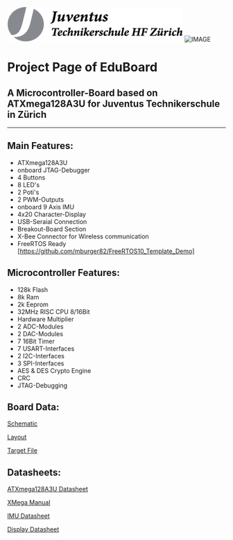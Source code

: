 

![IMAGE](./LogoTS.png)
![IMAGE](./EduBoard10_Top.png)
# Project Page of EduBoard
## A Microcontroller-Board based on ATXmega128A3U for Juventus Technikerschule in Zürich
---
## Main Features:
- ATXmega128A3U
- onboard JTAG-Debugger
- 4 Buttons
- 8 LED's
- 2 Poti's
- 2 PWM-Outputs
- onboard 9 Axis IMU
- 4x20 Character-Display
- USB-Seraial Connection
- Breakout-Board Section
- X-Bee Connector for Wireless communication
- FreeRTOS Ready [https://github.com/mburger82/FreeRTOS10_Template_Demo]

## Microcontroller Features:
- 128k Flash
- 8k Ram
- 2k Eeprom
- 32MHz RISC CPU 8/16Bit
- Hardware Multiplier
- 2 ADC-Modules
- 2 DAC-Modules
- 7 16Bit Timer
- 7 USART-Interfaces
- 2 I2C-Interfaces
- 3 SPI-Interfaces
- AES & DES Crypto Engine
- CRC
- JTAG-Debugging

## Board Data:
 [Schematic](https://github.com/mburger82/EduBoard/blob/master/EduBoard_V10_Schema.pdf)
 
 [Layout](https://github.com/mburger82/EduBoard/blob/master/EduBoard_V10_PCB.pdf)
 
 [Target File](https://github.com/mburger82/EduBoard/blob/master/EduBoard_V10.T3001)

## Datasheets:
[ATXmega128A3U Datasheet](https://github.com/mburger82/EduBoard/blob/master/ATXMega128a3u_Datasheet.pdf)

[XMega Manual](https://github.com/mburger82/EduBoard/blob/master/XMEGA-AU_Manual.pdf)

[IMU Datasheet](https://github.com/mburger82/EduBoard/blob/master/LSM9DS1_IMU.pdf)

[Display Datasheet](https://github.com/mburger82/EduBoard/blob/master/Display_NHD-0420H1Z-FL-GBW-33V3.pdf)
